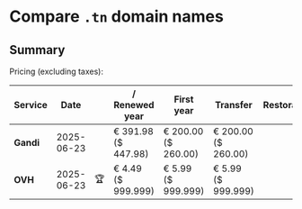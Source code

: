 # Compare `.tn` domain names

## Summary

Pricing (excluding taxes):

| Service | Date |  | / Renewed year | First year | Transfer | Restoration |
|--|--|--|--|--|--|--|
| **Gandi** | 2025-06-23 |  | € 391.98<br>($ 447.98) | € 200.00<br>($ 260.00) | € 200.00<br>($ 260.00) |  |
| **OVH** | 2025-06-23 | 🏆 | € 4.49<br>($ 999.999) | € 5.99<br>($ 999.999) | € 5.99<br>($ 999.999) |  |
